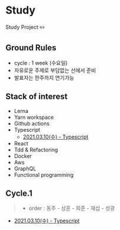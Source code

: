# Study

Study Project ✏️

## Ground Rules
- cycle : 1 week (수요일)
- 자유로운 주제로 부담없는 선에서 준비
- 발표자는 한주까지 연기가능

## Stack of interest
- Lerna
- Yarn workspace
- Github actions
- Typescript
  - [2021.03.10(수) - Typescript](cycle-1/study-1-typescript.md)
- React
- Tdd & Refactoring
- Docker
- Aws
- GraphQL
- Functional programming

## Cycle.1
> - order : 동주 - 상훈 - 희준 - 재섭 - 성광
- [2021.03.10(수) - Typescript](cycle-1/study-1-typescript.md)
